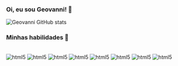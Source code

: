 ### Oi, eu sou Geovanni! 👋

![Geovanni GitHub stats](https://github-readme-stats.vercel.app/api?username=marcogeovanni&show_icons=true&theme=radical)

### Minhas habilidades 🥷

<div style='display: inline_block'><br/>
  <img align='center' alt='html5' src='https://img.shields.io/badge/Python-3776AB?style=for-the-badge&logo=python&logoColor=white'/>
  <img align='center' alt='html5' src='https://img.shields.io/badge/Node.js-43853D?style=for-the-badge&logo=node.js&logoColor=white'/>
  <img align='center' alt='html5' src='https://img.shields.io/badge/JavaScript-323330?style=for-the-badge&logo=javascript&logoColor=F7DF1E'/>
  <img align='center' alt='html5' src='https://img.shields.io/badge/TypeScript-007ACC?style=for-the-badge&logo=typescript&logoColor=white'/>
  <img align='center' alt='html5' src='https://img.shields.io/badge/HTML5-E34F26?style=for-the-badge&logo=html5&logoColor=white'/>
  <img align='center' alt='html5' src='https://img.shields.io/badge/CSS3-1572B6?style=for-the-badge&logo=css3&logoColor=white'/>
  <img align='center' alt='html5' src='https://img.shields.io/badge/MongoDB-4EA94B?style=for-the-badge&logo=mongodb&logoColor=white'/>
  <img align='center' alt='html5' src='https://img.shields.io/badge/GIT-E44C30?style=for-the-badge&logo=git&logoColor=white'/>
</div>

